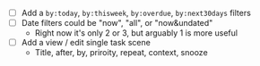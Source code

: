 * [ ] Add a `by:today`, `by:thisweek`, `by:overdue`, `by:next30days` filters
* [ ] Date filters could be "now", "all", or "now&undated"
  - Right now it's only 2 or 3, but arguably 1 is more useful
* [ ] Add a view / edit single task scene
  - Title, after, by, priroity, repeat, context, snooze
